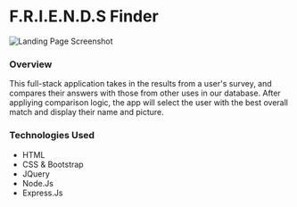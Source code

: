 # F.R.I.E.N.D.S Finder
![Landing Page Screenshot](https://github.com/Jihanna02/FRIENDS-finder/blob/master/screenshots/landing.png)

### Overview
This full-stack application takes in the results from a user's survey, and compares their answers with those from other uses in our database. After appliying comparison logic, the app will select the user with the best overall match and display their name and picture.

### Technologies Used
* HTML 
* CSS & Bootstrap
* JQuery
* Node.Js
* Express.Js
